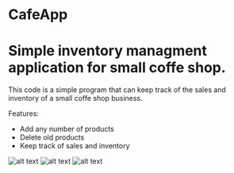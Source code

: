 # CafeApp
<h1>Simple inventory managment application for small coffe shop.</h1>

This code is a simple program that can keep track of the sales and inventory of a small coffe shop business.

<p>Features:</p>

<ul>
<li>Add any number of products</li>
<li>Delete old products</li>
<li>Keep track of sales and inventory</li>
</ul>



![alt text](https://media.discordapp.net/attachments/698327091095011349/838079571059539978/unknown.png)
![alt text](https://media.discordapp.net/attachments/698327091095011349/838079262024007721/unknown.png)
![alt text](https://media.discordapp.net/attachments/698327091095011349/838078860792430592/unknown.png)
